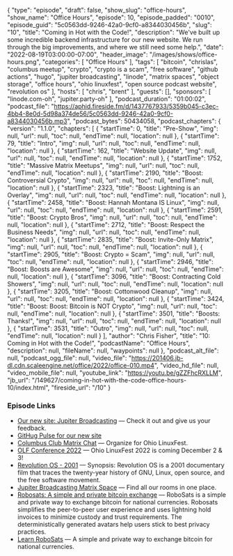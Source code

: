 {
  "type": "episode",
  "draft": false,
  "show_slug": "office-hours",
  "show_name": "Office Hours",
  "episode": 10,
  "episode_padded": "0010",
  "episode_guid": "5c0563dd-9246-42a0-9cf0-a8344030456b",
  "slug": "10",
  "title": "Coming in Hot with the Code!",
  "description": "We've built up some incredible backend infrastructure for our new website. We run through the big improvements, and where we still need some help.",
  "date": "2022-08-19T03:00:00-07:00",
  "header_image": "/images/shows/office-hours.png",
  "categories": [
    "Office Hours"
  ],
  "tags": [
    "bitcoin",
    "chrislas",
    "columbus meetup",
    "crypto",
    "crypto is a scam",
    "free software",
    "github actions",
    "hugo",
    "jupiter broadcasting",
    "linode",
    "matrix spaces",
    "object storage",
    "office hours",
    "ohio linuxfest",
    "open source podcast website",
    "revolution os"
  ],
  "hosts": [
    "chris",
    "brent"
  ],
  "guests": [],
  "sponsors": [
    "linode.com-oh",
    "jupiter.party-oh"
  ],
  "podcast_duration": "01:00:02",
  "podcast_file": "https://aphid.fireside.fm/d/1437767933/5359b045-c3ec-4bb4-8e0d-5d98a374de56/5c0563dd-9246-42a0-9cf0-a8344030456b.mp3",
  "podcast_bytes": 50434058,
  "podcast_chapters": {
    "version": "1.1.0",
    "chapters": [
      {
        "startTime": 0,
        "title": "Pre-Show",
        "img": null,
        "url": null,
        "toc": null,
        "endTime": null,
        "location": null
      },
      {
        "startTime": 79,
        "title": "Intro",
        "img": null,
        "url": null,
        "toc": null,
        "endTime": null,
        "location": null
      },
      {
        "startTime": 162,
        "title": "Website Update",
        "img": null,
        "url": null,
        "toc": null,
        "endTime": null,
        "location": null
      },
      {
        "startTime": 1752,
        "title": "Massive Matrix Meetups",
        "img": null,
        "url": null,
        "toc": null,
        "endTime": null,
        "location": null
      },
      {
        "startTime": 2190,
        "title": "Boost: Controversial Crypto",
        "img": null,
        "url": null,
        "toc": null,
        "endTime": null,
        "location": null
      },
      {
        "startTime": 2323,
        "title": "Boost: Lightning is an Overlay",
        "img": null,
        "url": null,
        "toc": null,
        "endTime": null,
        "location": null
      },
      {
        "startTime": 2458,
        "title": "Boost: Hannah Montana IS Linux",
        "img": null,
        "url": null,
        "toc": null,
        "endTime": null,
        "location": null
      },
      {
        "startTime": 2591,
        "title": "Boost: Crypto Bros",
        "img": null,
        "url": null,
        "toc": null,
        "endTime": null,
        "location": null
      },
      {
        "startTime": 2712,
        "title": "Boost: Respect the Business Needs",
        "img": null,
        "url": null,
        "toc": null,
        "endTime": null,
        "location": null
      },
      {
        "startTime": 2835,
        "title": "Boost: Invite-Only Matrix",
        "img": null,
        "url": null,
        "toc": null,
        "endTime": null,
        "location": null
      },
      {
        "startTime": 2905,
        "title": "Boost: Crypto = Scam",
        "img": null,
        "url": null,
        "toc": null,
        "endTime": null,
        "location": null
      },
      {
        "startTime": 2946,
        "title": "Boost: Boosts are Awesome",
        "img": null,
        "url": null,
        "toc": null,
        "endTime": null,
        "location": null
      },
      {
        "startTime": 3096,
        "title": "Boost: Contracting Cold Showers",
        "img": null,
        "url": null,
        "toc": null,
        "endTime": null,
        "location": null
      },
      {
        "startTime": 3205,
        "title": "Boost: Cottonwood Cleanup",
        "img": null,
        "url": null,
        "toc": null,
        "endTime": null,
        "location": null
      },
      {
        "startTime": 3424,
        "title": "Boost: Boost: Bitcoin is NOT Crypto",
        "img": null,
        "url": null,
        "toc": null,
        "endTime": null,
        "location": null
      },
      {
        "startTime": 3501,
        "title": "Boosts: Thanks!",
        "img": null,
        "url": null,
        "toc": null,
        "endTime": null,
        "location": null
      },
      {
        "startTime": 3531,
        "title": "Outro",
        "img": null,
        "url": null,
        "toc": null,
        "endTime": null,
        "location": null
      }
    ],
    "author": "Chris Fisher",
    "title": "10: Coming in Hot with the Code!",
    "podcastName": "Office Hours",
    "description": null,
    "fileName": null,
    "waypoints": null
  },
  "podcast_alt_file": null,
  "podcast_ogg_file": null,
  "video_file": "https://201406.jb-dl.cdn.scaleengine.net/office/2022/office-010.mp4",
  "video_hd_file": null,
  "video_mobile_file": null,
  "youtube_link": "https://youtu.be/gZZFhcRXLLM",
  "jb_url": "/149627/coming-in-hot-with-the-code-office-hours-10/index.html",
  "fireside_url": "/10"
}


### Episode Links

  * [Our new site: Jupiter Broadcasting](https://new.jupiterbroadcasting.com/ "Our new site: Jupiter Broadcasting") — Check it out and give us your feedback.
  * [GitHug Pulse for our new site](https://github.com/JupiterBroadcasting/jupiterbroadcasting.com/pulse/monthly "GitHug Pulse for our new site")
  * [Columbus Club Matrix Chat](https://bit.ly/columbusclub "Columbus Club Matrix Chat") — Organize for Ohio LinuxFest.
  * [OLF Conference 2022](https://olfconference.org/ "OLF Conference 2022") — Ohio LinuxFest 2022 is coming December 2 & 3!
  * [Revolution OS - 2001](https://www.youtube.com/watch?v=Eluzi70O-P4 "Revolution OS - 2001") — Synopsis: Revolution OS is a 2001 documentary film that traces the twenty-year history of GNU, Linux, open source, and the free software movement.
  * [Jupiter Broadcasting Matrix Space](https://bit.ly/jupitercolony "Jupiter Broadcasting Matrix Space") — Find all our rooms in one place.
  * [Robosats: A simple and private bitcoin exchange](https://github.com/Reckless-Satoshi/robosats "Robosats: A simple and private bitcoin exchange") — RoboSats is a simple and private way to exchange bitcoin for national currencies. Robosats simplifies the peer-to-peer user experience and uses lightning hold invoices to minimize custody and trust requirements. The deterministically generated avatars help users stick to best privacy practices.
  * [Learn RoboSats](https://learn.robosats.com/ "Learn RoboSats") — A simple and private way to exchange bitcoin for national currencies.



